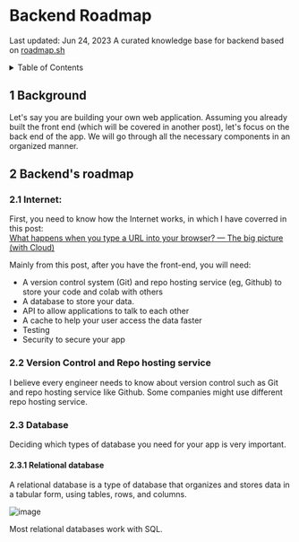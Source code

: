 <!-- Copyright [2023] [Christopher Le]

Licensed under the Apache License, Version 2.0 (the "License");
you may not use this file except in compliance with the License.
You may obtain a copy of the License at

    http://www.apache.org/licenses/LICENSE-2.0

Unless required by applicable law or agreed to in writing, software
distributed under the License is distributed on an "AS IS" BASIS,
WITHOUT WARRANTIES OR CONDITIONS OF ANY KIND, either express or implied.
See the License for the specific language governing permissions and
limitations under the License. -->

<!--
AUTHORS: Christopher Le
Prefer only GitHub-flavored Markdown in external text.
See README.md for details.
-->

# Backend Roadmap
Last updated: Jun 24, 2023
A curated knowledge base for backend based on [roadmap.sh](https://roadmap.sh/)


<!-- markdown="1" is required for GitHub Pages to render the TOC properly. -->

<details markdown="1"> 
  <summary>Table of Contents</summary>
  

 
</details>

## 1 Background 
Let's say you are building your own web application. Assuming you already built the front end (which will be covered in another post), let's focus on the back end of the app. We will go through all the necessary components in an organized manner. 

## 2 Backend's roadmap 

### 2.1 Internet: 
First, you need to know how the Internet works, in which I have coverred in this post: <br/>
[What happens when you type a URL into your browser? — The big picture (with Cloud)](https://medium.com/@locvicvn1234/what-happens-when-you-type-a-url-into-your-browser-the-with-aws-ec2-8d53dca6decc)

Mainly from this post, after you have the front-end, you will need: 
- A version control system (Git) and repo hosting service (eg, Github) to store your code and colab with others
- A database to store your data.
- API to allow applications to talk to each other
- A cache to help your user access the data faster
- Testing 
- Security to secure your app


### 2.2 Version Control and Repo hosting service 

I believe every engineer needs to know about version control such as Git and repo hosting service like Github. Some companies might use different repo hosting service. 

### 2.3 Database 

Deciding which types of database you need for your app is very important. 

#### 2.3.1 Relational database 

A relational database is a type of database that organizes and stores data in a tabular form, using tables, rows, and columns.

![image](https://github.com/chrislevn/backend-roadmap/assets/32094007/05f3115f-0d97-41e3-b08a-30fbb15a08ee)

Most relational databases work with SQL. 






















